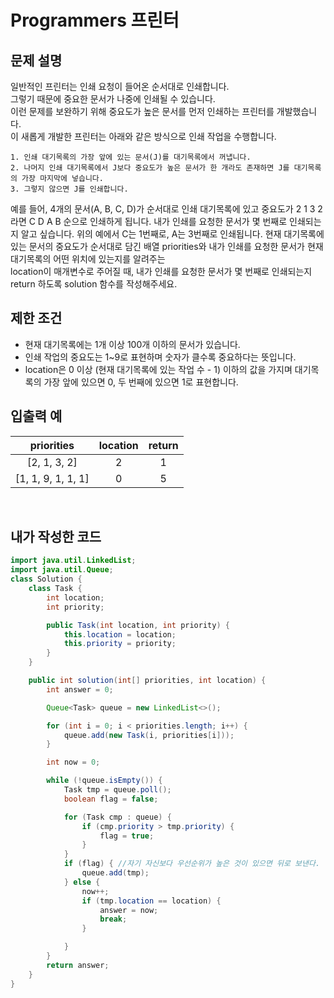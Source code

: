 # **Programmers 프린터**

## **문제 설명**
일반적인 프린터는 인쇄 요청이 들어온 순서대로 인쇄합니다.  
그렇기 때문에 중요한 문서가 나중에 인쇄될 수 있습니다.  
이런 문제를 보완하기 위해 중요도가 높은 문서를 먼저 인쇄하는 프린터를 개발했습니다.  
이 새롭게 개발한 프린터는 아래와 같은 방식으로 인쇄 작업을 수행합니다.
```
1. 인쇄 대기목록의 가장 앞에 있는 문서(J)를 대기목록에서 꺼냅니다.
2. 나머지 인쇄 대기목록에서 J보다 중요도가 높은 문서가 한 개라도 존재하면 J를 대기목록의 가장 마지막에 넣습니다.
3. 그렇지 않으면 J를 인쇄합니다.
```
예를 들어, 4개의 문서(A, B, C, D)가 순서대로 인쇄 대기목록에 있고 중요도가 2 1 3 2 라면 C D A B 순으로 인쇄하게 됩니다.
내가 인쇄를 요청한 문서가 몇 번째로 인쇄되는지 알고 싶습니다. 위의 예에서 C는 1번째로, A는 3번째로 인쇄됩니다.
현재 대기목록에 있는 문서의 중요도가 순서대로 담긴 배열 priorities와 내가 인쇄를 요청한 문서가 현재 대기목록의 어떤 위치에 있는지를 알려주는  
location이 매개변수로 주어질 때, 내가 인쇄를 요청한 문서가 몇 번째로 인쇄되는지 return 하도록 solution 함수를 작성해주세요.



## **제한 조건**
* 현재 대기목록에는 1개 이상 100개 이하의 문서가 있습니다.
* 인쇄 작업의 중요도는 1~9로 표현하며 숫자가 클수록 중요하다는 뜻입니다.
* location은 0 이상 (현재 대기목록에 있는 작업 수 - 1) 이하의 값을 가지며 대기목록의 가장 앞에 있으면 0, 두 번째에 있으면 1로 표현합니다.

## **입출력 예**

|priorities|location|return|
|:--:|:--:|:--:|
|[2, 1, 3, 2]|2|1|
|[1, 1, 9, 1, 1, 1]|0|5|
<br>


## **내가 작성한 코드**
```java
import java.util.LinkedList;
import java.util.Queue;
class Solution {
    class Task {
        int location;
        int priority;

        public Task(int location, int priority) {
            this.location = location;
            this.priority = priority;
        }
    }

    public int solution(int[] priorities, int location) {
        int answer = 0;

        Queue<Task> queue = new LinkedList<>();

        for (int i = 0; i < priorities.length; i++) {
            queue.add(new Task(i, priorities[i]));
        }

        int now = 0;

        while (!queue.isEmpty()) {
            Task tmp = queue.poll();
            boolean flag = false;

            for (Task cmp : queue) {
                if (cmp.priority > tmp.priority) {
                    flag = true;
                }
            }
            if (flag) { //자기 자신보다 우선순위가 높은 것이 있으면 뒤로 보낸다.
                queue.add(tmp);
            } else {
                now++;
                if (tmp.location == location) {
                    answer = now;
                    break;
                }

            }
        }
        return answer;
    }
}
```